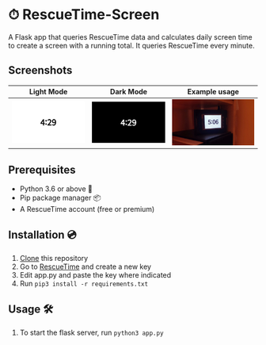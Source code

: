 # ⏱ RescueTime-Screen
A Flask app that queries RescueTime data and calculates daily screen time to create a screen with a running total. It queries RescueTime every minute.

## Screenshots
Light Mode             |  Dark Mode            | Example usage
:---------------------:|:---------------------:|:-------------------------:
![](images/light.png)  |  ![](images/dark.png) | ![](images/example_usage.jpg)
## Prerequisites
- Python 3.6 or above 🐍
- Pip package manager 📦
- A RescueTime account (free or premium)
## Installation 💿
1. [Clone](https://github.com/profwyattb/RescueTime-Screen/archive/master.zip) this repository
1. Go to [RescueTime](https://www.rescuetime.com/anapi/manage) and create a new key
1. Edit app.py and paste the key where indicated
1. Run `pip3 install -r requirements.txt`
## Usage 🛠
1. To start the flask server, run `python3 app.py`
